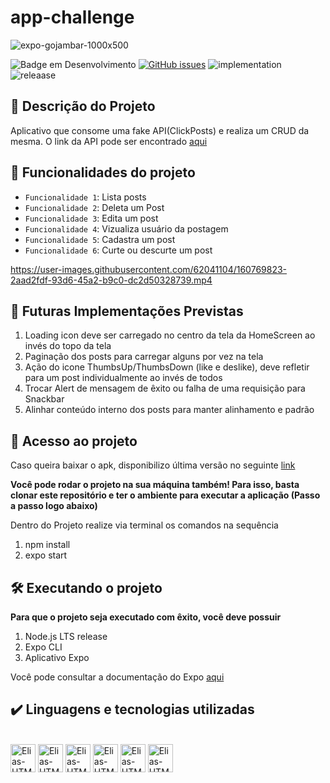 # app-challenge
![expo-gojambar-1000x500](https://user-images.githubusercontent.com/62041104/160759472-cdf2bf87-1c38-4e86-991e-ff5b7e20e040.png)

![Badge em Desenvolvimento](http://img.shields.io/static/v1?label=STATUS&message=IN%20PROGRESS&color=GREEN&style=for-the-badge)
<a href="https://github.com/Elias0198es/app-challenge/issues"><img alt="GitHub issues" src="https://img.shields.io/github/issues/Elias0198es/app-challenge?style=for-the-badge"></a>
![implementation](http://img.shields.io/static/v1?label=FUTURE%20IMPLEMENTATIONS&message=PAGINATION%20AND%20LAYOUT%20UPGRADE&color=GREEN&style=for-the-badge)
![releaase](http://img.shields.io/static/v1?label=RELEASE%20DATE&message=MARCH%202022&color=GREEN&style=for-the-badge)

## :scroll: Descrição do Projeto

Aplicativo que consome uma fake API(ClickPosts) e realiza um CRUD da mesma. O link da API pode ser encontrado
<a href="https://jsonplaceholder.typicode.com/" target="_blank">aqui</a>
 

## :hammer: Funcionalidades do projeto
- `Funcionalidade 1`: Lista posts
- `Funcionalidade 2`: Deleta um Post
- `Funcionalidade 3`: Edita um post
- `Funcionalidade 4`: Vizualiza usuário da postagem
- `Funcionalidade 5`: Cadastra um post
- `Funcionalidade 6`: Curte ou descurte um post

https://user-images.githubusercontent.com/62041104/160769823-2aad2fdf-93d6-45a2-b9c0-dc2d50328739.mp4

## :rocket: Futuras Implementações Previstas

1. Loading icon deve ser carregado no centro da tela da HomeScreen ao invés do topo da tela
2. Paginação dos posts para carregar alguns por vez na tela
3. Ação do icone ThumbsUp/ThumbsDown (like e deslike), deve refletir para um post individualmente ao invés de todos
4. Trocar Alert de mensagem de êxito ou falha de uma requisição para Snackbar
5. Alinhar conteúdo interno dos posts para manter alinhamento e padrão


## 📁 Acesso ao projeto

Caso queira baixar o apk, disponibilizo última versão no seguinte
<a href="https://www.dropbox.com/s/bd10o8w6nhv720v/my-app-ad93839a975940cc981c05e50ffbd916-signed.apk?dl=0" target="_blank">link</a>

**Você pode rodar o projeto na sua máquina também! Para isso, basta clonar este repositório e ter o ambiente para executar a aplicação (Passo a passo logo abaixo)**

Dentro do Projeto realize via terminal os comandos na sequência
1. npm install 
2. expo start 

## 🛠️ Executando o projeto

**Para que o projeto seja executado com êxito, você deve possuir**

1. Node.js LTS release
2. Expo CLI
3. Aplicativo Expo

Você pode consultar a documentação do Expo
<a href="https://docs.expo.dev/get-started/installation/" target="_blank">aqui</a>


## ✔️ Linguagens e tecnologias utilizadas

<div style="display: inline_block">
 <br>
 <img align="center" alt="Elias-HTML" height="45" width="40" src="https://user-images.githubusercontent.com/62041104/160782145-bc93639b-bfa7-46a2-aec1-b6a0e75ad9fa.png">

<img align="center" alt="Elias-HTML" height="45" width="40" src="https://user-images.githubusercontent.com/62041104/160781835-a594031b-5d6a-4e01-9e26-8ae52e1c31c7.png">

<img align="center" alt="Elias-HTML" height="45" width="40" src="https://user-images.githubusercontent.com/62041104/160781907-2257791f-f279-4b04-b918-7f82e0922c55.png">

<img align="center" alt="Elias-HTML" height="45" width="40" src="https://user-images.githubusercontent.com/62041104/160782689-acb63d0e-0d26-4b25-b832-dc3ea2e8bd73.png">

<img align="center" alt="Elias-HTML" height="45" width="40" src="https://user-images.githubusercontent.com/62041104/160782282-6921fae3-1bef-42f5-9d65-6448b2dd3e80.png">

<img align="center" alt="Elias-HTML" height="45" width="40" src="https://user-images.githubusercontent.com/62041104/160783371-478f1615-3bd1-4226-aaba-8dbaa3ccf2e5.png">

</div>




